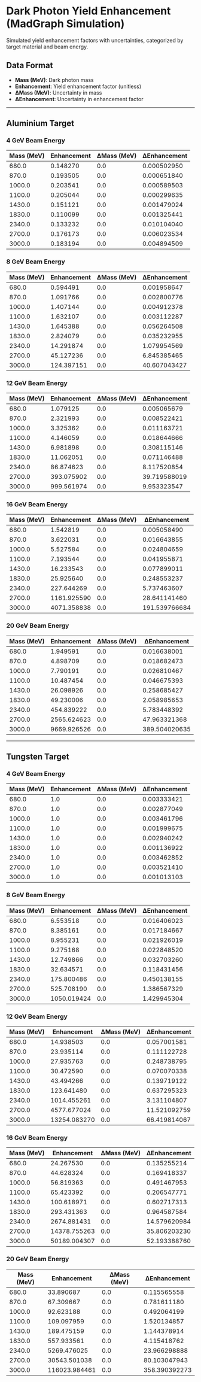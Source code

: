 # Dark Photon Yield Enhancement (MadGraph Simulation)

Simulated yield enhancement factors with uncertainties, categorized by target material and beam energy.

## Data Format
- **Mass (MeV)**: Dark photon mass
- **Enhancement**: Yield enhancement factor (unitless)
- **ΔMass (MeV)**: Uncertainty in mass
- **ΔEnhancement**: Uncertainty in enhancement factor

---

## Aluminium Target

### 4 GeV Beam Energy
| Mass (MeV) | Enhancement  | ΔMass (MeV) | ΔEnhancement     |
|------------|--------------|------------|------------------|
| 680.0      | 0.148270     | 0.0        | 0.000502950      |
| 870.0      | 0.193505     | 0.0        | 0.000651840      |
| 1000.0     | 0.203541     | 0.0        | 0.000589503      |
| 1100.0     | 0.205044     | 0.0        | 0.000299635      |
| 1430.0     | 0.151121     | 0.0        | 0.001479024      |
| 1830.0     | 0.110099     | 0.0        | 0.001325441      |
| 2340.0     | 0.133232     | 0.0        | 0.010104040      |
| 2700.0     | 0.176173     | 0.0        | 0.006023534      |
| 3000.0     | 0.183194     | 0.0        | 0.004894509      |

### 8 GeV Beam Energy
| Mass (MeV) | Enhancement  | ΔMass (MeV) | ΔEnhancement     |
|------------|--------------|------------|------------------|
| 680.0      | 0.594491     | 0.0        | 0.001958647      |
| 870.0      | 1.091766     | 0.0        | 0.002800776      |
| 1000.0     | 1.407144     | 0.0        | 0.004912378      |
| 1100.0     | 1.632107     | 0.0        | 0.003112287      |
| 1430.0     | 1.645388     | 0.0        | 0.056264508      |
| 1830.0     | 2.824079     | 0.0        | 0.035232955      |
| 2340.0     | 14.291874    | 0.0        | 1.079954569      |
| 2700.0     | 45.127236    | 0.0        | 6.845385465      |
| 3000.0     | 124.397151   | 0.0        | 40.607043427     |

### 12 GeV Beam Energy
| Mass (MeV) | Enhancement  | ΔMass (MeV) | ΔEnhancement     |
|------------|--------------|------------|------------------|
| 680.0      | 1.079125     | 0.0        | 0.005065679      |
| 870.0      | 2.321993     | 0.0        | 0.008522421      |
| 1000.0     | 3.325362     | 0.0        | 0.011163721      |
| 1100.0     | 4.146059     | 0.0        | 0.018644666      |
| 1430.0     | 6.981898     | 0.0        | 0.308115146      |
| 1830.0     | 11.062051    | 0.0        | 0.071146488      |
| 2340.0     | 86.874623    | 0.0        | 8.117520854      |
| 2700.0     | 393.075902   | 0.0        | 39.719588019     |
| 3000.0     | 999.561974   | 0.0        | 9.953323547      |

### 16 GeV Beam Energy
| Mass (MeV) | Enhancement  | ΔMass (MeV) | ΔEnhancement     |
|------------|--------------|------------|------------------|
| 680.0      | 1.542819     | 0.0        | 0.005058490      |
| 870.0      | 3.622031     | 0.0        | 0.016643855      |
| 1000.0     | 5.527584     | 0.0        | 0.024804659      |
| 1100.0     | 7.193544     | 0.0        | 0.041955871      |
| 1430.0     | 16.233543    | 0.0        | 0.077899011      |
| 1830.0     | 25.925640    | 0.0        | 0.248553237      |
| 2340.0     | 227.644269   | 0.0        | 5.737463607      |
| 2700.0     | 1161.925590  | 0.0        | 28.641141460     |
| 3000.0     | 4071.358838  | 0.0        | 191.539766684    |

### 20 GeV Beam Energy
| Mass (MeV) | Enhancement  | ΔMass (MeV) | ΔEnhancement     |
|------------|--------------|------------|------------------|
| 680.0      | 1.949591     | 0.0        | 0.016638001      |
| 870.0      | 4.898709     | 0.0        | 0.018682473      |
| 1000.0     | 7.790191     | 0.0        | 0.026810467      |
| 1100.0     | 10.487454    | 0.0        | 0.046675393      |
| 1430.0     | 26.098926    | 0.0        | 0.258685427      |
| 1830.0     | 49.230006    | 0.0        | 2.058985653      |
| 2340.0     | 454.839222   | 0.0        | 5.783448392      |
| 2700.0     | 2565.624623  | 0.0        | 47.963321368     |
| 3000.0     | 9669.926526  | 0.0        | 389.504020635    |

---

## Tungsten Target

### 4 GeV Beam Energy
| Mass (MeV) | Enhancement  | ΔMass (MeV) | ΔEnhancement     |
|------------|--------------|------------|------------------|
| 680.0      | 1.0          | 0.0        | 0.003333421      |
| 870.0      | 1.0          | 0.0        | 0.002877049      |
| 1000.0     | 1.0          | 0.0        | 0.003461796      |
| 1100.0     | 1.0          | 0.0        | 0.001999675      |
| 1430.0     | 1.0          | 0.0        | 0.002940242      |
| 1830.0     | 1.0          | 0.0        | 0.001136922      |
| 2340.0     | 1.0          | 0.0        | 0.003462852      |
| 2700.0     | 1.0          | 0.0        | 0.003521410      |
| 3000.0     | 1.0          | 0.0        | 0.001013103      |

### 8 GeV Beam Energy
| Mass (MeV) | Enhancement  | ΔMass (MeV) | ΔEnhancement     |
|------------|--------------|------------|------------------|
| 680.0      | 6.553518     | 0.0        | 0.016406023      |
| 870.0      | 8.385161     | 0.0        | 0.017184667      |
| 1000.0     | 8.955231     | 0.0        | 0.021926019      |
| 1100.0     | 9.275168     | 0.0        | 0.022848520      |
| 1430.0     | 12.749866    | 0.0        | 0.032703260      |
| 1830.0     | 32.634571    | 0.0        | 0.118431456      |
| 2340.0     | 175.800486   | 0.0        | 0.450138155      |
| 2700.0     | 525.708190   | 0.0        | 1.386567329      |
| 3000.0     | 1050.019424  | 0.0        | 1.429945304      |

### 12 GeV Beam Energy
| Mass (MeV) | Enhancement  | ΔMass (MeV) | ΔEnhancement     |
|------------|--------------|------------|------------------|
| 680.0      | 14.938503    | 0.0        | 0.057001581      |
| 870.0      | 23.935114    | 0.0        | 0.111122728      |
| 1000.0     | 27.935763    | 0.0        | 0.248738795      |
| 1100.0     | 30.472590    | 0.0        | 0.070070338      |
| 1430.0     | 43.494266    | 0.0        | 0.139719122      |
| 1830.0     | 123.641480   | 0.0        | 0.637295323      |
| 2340.0     | 1014.455261  | 0.0        | 3.131104807      |
| 2700.0     | 4577.677024  | 0.0        | 11.521092759     |
| 3000.0     | 13254.083270 | 0.0        | 66.419814067     |

### 16 GeV Beam Energy
| Mass (MeV) | Enhancement  | ΔMass (MeV) | ΔEnhancement     |
|------------|--------------|------------|------------------|
| 680.0      | 24.267530    | 0.0        | 0.135255214      |
| 870.0      | 44.628324    | 0.0        | 0.169418337      |
| 1000.0     | 56.819363    | 0.0        | 0.491467953      |
| 1100.0     | 65.423392    | 0.0        | 0.206547771      |
| 1430.0     | 100.618971   | 0.0        | 0.602717313      |
| 1830.0     | 293.431363   | 0.0        | 0.964587584      |
| 2340.0     | 2674.881431  | 0.0        | 14.579620984     |
| 2700.0     | 14378.755263 | 0.0        | 35.806203230     |
| 3000.0     | 50189.004307 | 0.0        | 52.193388760     |

### 20 GeV Beam Energy
| Mass (MeV) | Enhancement  | ΔMass (MeV) | ΔEnhancement     |
|------------|--------------|------------|------------------|
| 680.0      | 33.890687    | 0.0        | 0.115565558      |
| 870.0      | 67.309667    | 0.0        | 0.781611180      |
| 1000.0     | 92.623188    | 0.0        | 0.492064199      |
| 1100.0     | 109.097959   | 0.0        | 1.520134857      |
| 1430.0     | 189.475159   | 0.0        | 1.144378914      |
| 1830.0     | 557.933561   | 0.0        | 4.115418762      |
| 2340.0     | 5269.476025  | 0.0        | 23.966298888     |
| 2700.0     | 30543.501038 | 0.0        | 80.103047943     |
| 3000.0     | 116023.984461 | 0.0        | 358.390392273    |
